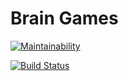 # Brain Games

[![Maintainability](https://api.codeclimate.com/v1/badges/484be2fe44a60216f6ec/maintainability)](https://codeclimate.com/github/NimfaMargo/project-lvl1-s268/maintainability)

[![Build Status](https://travis-ci.com/NimfaMargo/project-lvl1-s268.svg?branch=master)](https://travis-ci.com/NimfaMargo/project-lvl1-s268)
